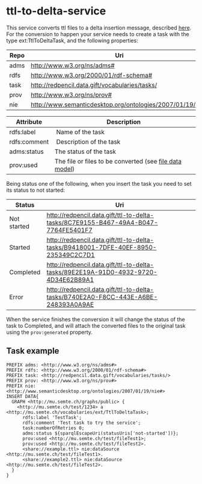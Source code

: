 # ttl-to-delta-service

This service converts ttl files to a delta insertion message, described [here](https://github.com/mu-semtech/delta-notifier).
For the conversion to happen your service needs to create a task with the type ext:TtlToDeltaTask, and the following properties:

| Repo | Uri |
|---|---|
| adms | <http://www.w3.org/ns/adms#> |
| rdfs | <http://www.w3.org/2000/01/rdf-schema#> |
| task | <http://redpencil.data.gift/vocabularies/tasks/> |
| prov | <http://www.w3.org/ns/prov#> |
| nie | <http://www.semanticdesktop.org/ontologies/2007/01/19/nie#> |

| Attribute | Description |
|---|---|
| rdfs:label | Name of the task |
| rdfs:comment | Description of the task | 
| adms:status | The status of the task |
| prov:used | The file or files to be converted (see [file data model](https://github.com/mu-semtech/file-service))|

Being status one of the following, when you insert the task you need to set its status to not started:

| Status | Uri |
|---|---|
| Not started | http://redpencil.data.gift/ttl-to-delta-tasks/8C7E9155-B467-49A4-B047-7764FE5401F7 |
| Started | http://redpencil.data.gift/ttl-to-delta-tasks/B9418001-7DFE-40EF-8950-235349C2C7D1 |
| Completed | http://redpencil.data.gift/ttl-to-delta-tasks/89E2E19A-91D0-4932-9720-4D34E62B89A1 |
| Error | http://redpencil.data.gift/ttl-to-delta-tasks/B740E2A0-F8CC-443E-A6BE-248393A0A9AE |


When the service finishes the conversion it will change the status of the task to Completed, and will attach the converted files to the original task using the `prov:generated` property.


## Task example

```
PREFIX adms: <http://www.w3.org/ns/adms#>
PREFIX rdfs: <http://www.w3.org/2000/01/rdf-schema#>
PREFIX task: <http://redpencil.data.gift/vocabularies/tasks/>
PREFIX prov: <http://www.w3.org/ns/prov#>
PREFIX nie: <http://www.semanticdesktop.org/ontologies/2007/01/19/nie#>
INSERT DATA{
  GRAPH <http://mu.semte.ch/graphs/public> {
    <http://mu.semte.ch/test/1234> a <http://mu.semte.ch/vocabularies/ext/TtlToDeltaTask>;
      rdfs:label 'TestTask';
      rdfs:comment 'Test task to try the service';
      task:numberOfRetries 0;
      adms:status ${sparqlEscapeUri(statusUris['not-started'])};
      prov:used <http://mu.semte.ch/test/fileTest1>;
      prov:used <http://mu.semte.ch/test/fileTest2>.
      <share://example.ttl> nie:dataSource <http://mu.semte.ch/test/fileTest1>.
      <share://example2.ttl> nie:dataSource <http://mu.semte.ch/test/fileTest2>.
  }
}
```

